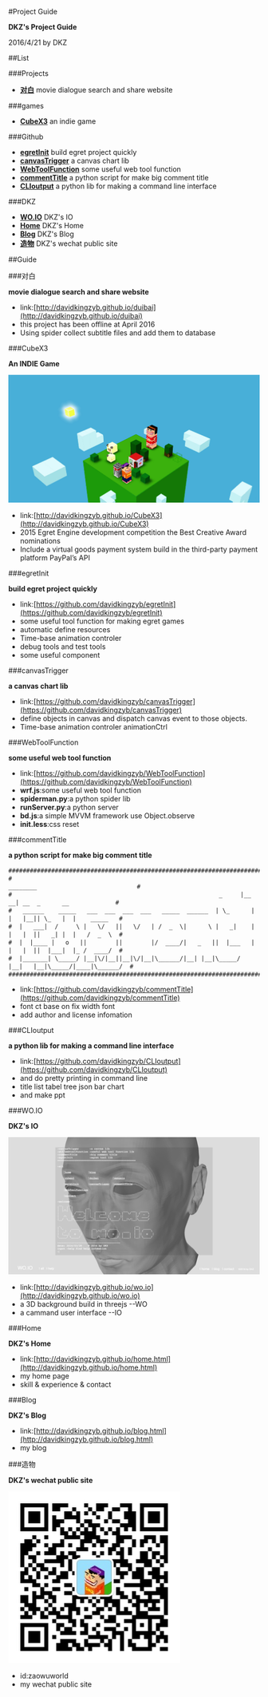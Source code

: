 #Project Guide

**DKZ's Project Guide**

2016/4/21 by DKZ



##List

###Projects

- [**对白**](#对白) movie dialogue search and share website

###games

- [**CubeX3**](#cubex3) an indie game 


###Github

- [**egretInit**](#egretinit) build egret project quickly 
- [**canvasTrigger**](#canvastrigger) a canvas chart lib 
- [**WebToolFunction**](#webtoolfunction) some useful web tool function
- [**commentTitle**](#commenttitle) a python script for make big comment title
- [**CLIoutput**](#clioutput) a python lib for making a command line interface


###DKZ

- [**WO.IO**](#wo.io) DKZ's IO
- [**Home**](#home) DKZ's Home
- [**Blog**](#blog) DKZ's Blog
- [**造物**](#造物) DKZ's wechat public site

##Guide

###对白

**movie dialogue search and share website**

- link:[http://davidkingzyb.github.io/duibai](http://davidkingzyb.github.io/duibai)
- this project has been offline at April 2016
- Using spider collect subtitle files and add them to database

###CubeX3

**An INDIE Game**

![cubex3](blogImg/cubex3.jpg)

- link:[http://davidkingzyb.github.io/CubeX3](http://davidkingzyb.github.io/CubeX3)
- 2015 Egret Engine development competition the Best Creative Award nominations
- Include a virtual goods payment system build in the third-party payment platform PayPal’s API

###egretInit

**build egret project quickly**

- link:[https://github.com/davidkingzyb/egretInit](https://github.com/davidkingzyb/egretInit)
- some useful tool function for making egret games
- automatic define resources
- Time-base animation controler
- debug tools and test tools
- some useful component 

###canvasTrigger

**a canvas chart lib**

- link:[https://github.com/davidkingzyb/canvasTrigger](https://github.com/davidkingzyb/canvasTrigger)
- define objects in canvas and dispatch canvas event to those objects.
- Time-base animation controler animationCtrl

###WebToolFunction

**some useful web tool function**

- link:[https://github.com/davidkingzyb/WebToolFunction](https://github.com/davidkingzyb/WebToolFunction)
- **wrf.js**:some useful web tool function
- **spiderman.py**:a python spider lib
- **runServer.py**:a python server
- **bd.js**:a simple MVVM framework use Object.observe
- **init.less**:css reset

###commentTitle

**a python script for make big comment title**


    #######################################################################################################
    #                                                                 ________                            #  
    #                                                          _     |__    __| __  _      __             #  
    #   ______    _____   ___  ___  ___  ___   _____  ______  | \_      |  |   |__|| \_   |  |    _____   #  
    #  |   ___|  /     \ |   \/   ||   \/   | /  _  \|      \ |   _|    |  |   |  ||   _| |  |   /  _  \  #  
    #  |  |____ |   o   ||        ||        |/  ____/|   _   ||  |___   |  |   |  ||  |___|  |_ /  ____/  #  
    #  |_______| \_____/ |__|\/|__||__|\/|__|\______/|__| |__|\_____/   |__|   |__|\_____/|____|\______/  #  
    #######################################################################################################


- link:[https://github.com/davidkingzyb/commentTitle](https://github.com/davidkingzyb/commentTitle)
- font ct base on fix width font
- add author and license infomation

###CLIoutput

**a python lib for making a command line interface**

- link:[https://github.com/davidkingzyb/CLIoutput](https://github.com/davidkingzyb/CLIoutput)
- and do pretty printing in command line
- title list tabel tree json bar chart
- and make ppt


###WO.IO

**DKZ's IO**

![blogImg/woioa.jpg	](blogImg/woioa.jpg)

- link:[http://davidkingzyb.github.io/wo.io](http://davidkingzyb.github.io/wo.io)
- a 3D background build in threejs  --WO
- a cammand user interface --IO

###Home

**DKZ's Home**

- link:[http://davidkingzyb.github.io/home.html](http://davidkingzyb.github.io/home.html)
- my home page
- skill & experience & contact

###Blog

**DKZ's Blog**

- link:[http://davidkingzyb.github.io/blog.html](http://davidkingzyb.github.io/blog.html)
- my blog

###造物

**DKZ's wechat public site**

![zaowuurl](blogImg/zaowuurl.jpg)

- id:zaowuworld
- my wechat public site






